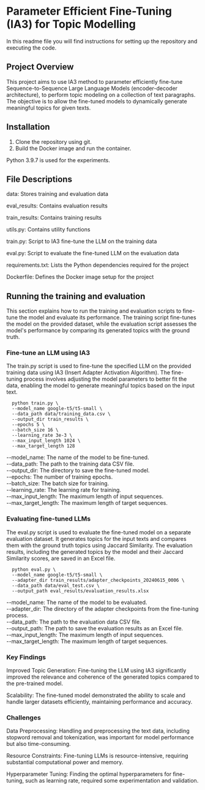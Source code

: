 # Parameter Efficient Fine-Tuning (IA3) for Topic Modelling

In this readme file you will find instructions for setting up the repository and executing the code.

## Project Overview
This project aims to use IA3 method to parameter efficiently fine-tune Sequence-to-Sequence Large Language Models (encoder-decoder architecture), to perform topic modeling on a collection of text paragraphs. The objective is to allow the fine-tuned models to dynamically generate meaningful topics for given texts.

## Installation
1. Clone the repository using git.
2. Build the Docker image and run the container.

Python 3.9.7 is used for the experiments.

## File Descriptions

data: Stores training and evaluation data

eval_results: Contains evaluation results

train_results: Contains training results

utils.py: Contains utility functions

train.py: Script to IA3 fine-tune the LLM on the training data

eval.py: Script to evaluate the fine-tuned LLM on the evaluation data

requirements.txt: Lists the Python dependencies required for the project

Dockerfile: Defines the Docker image setup for the project


## Running the training and evaluation

This section explains how to run the training and evaluation scripts to fine-tune the model and evaluate its performance. The training script fine-tunes the model on the provided dataset, while the evaluation script assesses the model's performance by comparing its generated topics with the ground truth.

### Fine-tune an LLM using IA3

The train.py script is used to fine-tune the specified LLM on the provided training data using IA3 (Insert Adapter Activation Algorithm). The fine-tuning process involves adjusting the model parameters to better fit the data, enabling the model to generate meaningful topics based on the input text.

```shell
  python train.py \
  --model_name google-t5/t5-small \
  --data_path data/training_data.csv \
  --output_dir train_results \
  --epochs 5 \
  --batch_size 16 \
  --learning_rate 3e-3 \ 
  --max_input_length 1024 \
  --max_target_length 128
```
--model_name: The name of the model to be fine-tuned. \
--data_path: The path to the training data CSV file. \
--output_dir: The directory to save the fine-tuned model. \
--epochs: The number of training epochs. \
--batch_size: The batch size for training. \
--learning_rate: The learning rate for training. \
--max_input_length: The maximum length of input sequences. \
--max_target_length: The maximum length of target sequences. 


### Evaluating fine-tuned LLMs

The eval.py script is used to evaluate the fine-tuned model on a separate evaluation dataset. It generates topics for the input texts and compares them with the ground truth topics using Jaccard Similarity. The evaluation results, including the generated topics by the model and their Jaccard Similarity scores, are saved in an Excel file.

```shell
  python eval.py \
  --model_name google-t5/t5-small \
  --adapter_dir train_results/adapter_checkpoints_20240615_0006 \
  --data_path data/eval_test.csv \
  --output_path eval_results/evaluation_results.xlsx
```

--model_name: The name of the model to be evaluated. \
--adapter_dir: The directory of the adapter checkpoints from the fine-tuning process. \
--data_path: The path to the evaluation data CSV file. \
--output_path: The path to save the evaluation results as an Excel file. \
--max_input_length: The maximum length of input sequences. \
--max_target_length: The maximum length of target sequences. 

### Key Findings

Improved Topic Generation: Fine-tuning the LLM using IA3 significantly improved the relevance and coherence of the generated topics compared to the pre-trained model. 

Scalability: The fine-tuned model demonstrated the ability to scale and handle larger datasets efficiently, maintaining performance and accuracy.

### Challenges

Data Preprocessing: Handling and preprocessing the text data, including stopword removal and tokenization, was important for model performance but also time-consuming. 

Resource Constraints: Fine-tuning LLMs is resource-intensive, requiring substantial computational power and memory. 

Hyperparameter Tuning: Finding the optimal hyperparameters for fine-tuning, such as learning rate, required some experimentation and validation.
